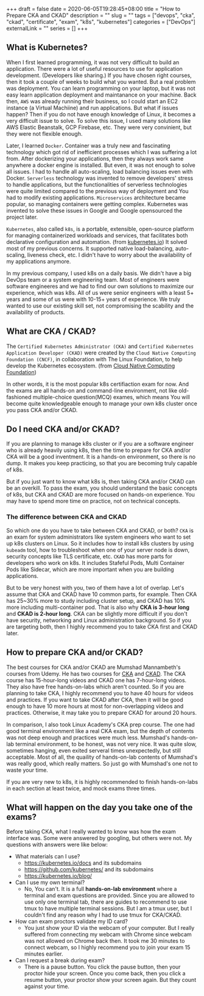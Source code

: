 +++
draft = false
date = 2020-06-05T19:28:45+08:00
title = "How to Prepare CKA and CKAD"
description = ""
slug = ""
tags = ["devops", "cka", "ckad", "certificate", "exam", "k8s", "kubernetes"]
categories = ["DevOps"]
externalLink = ""
series = []
+++

## What is Kubernetes?

When I first learned programming, it was not very difficult to build an application. There were a lot of useful resources to use for application development. (Developers like sharing.) If you have chosen right courses, then it took a couple of weeks to build what you wanted. But a real problem was deployment. You can learn programming on your laptop, but it was not easy learn application deployment and maintanance on your machine. Back then, `AWS` was already running their business, so I could start an EC2 instance (a Virtual Machiine) and run applications. But what if issues happen? Then if you do not have enough knowledge of Linux, it becomes a very difficult issue to solve. To solve this issue, I used many solutions like AWS Elastic Beanstalk, GCP Firebase, etc. They were very convinient, but they were not flexible enough.

Later, I learned `Docker`. Container was a truly new and fascinating technology which got rid of inefficient processes which I was suffering a lot from. After dockerizing your applications, then they always work same anywhere a docker engine is installed. But even, it was not enough to solve all issues. I had to handle all auto-scaling, load balancing issues even with Docker. `Serverless` technology was invented to remove developers' stress to handle applications, but the functionalities of serverless technologies were quite limited compared to the previous way of deployment and You had to modify existing applications. `Microservices` architecture became popular, so managing containers were getting complex. Kubernetes was invented to solve these issues in Google and Google opensourced the project later.

`Kubernetes`, also called `k8s`, is a portable, extensible, open-source platform for managing containerized workloads and services, that facilitates both declarative configuration and automation. (from [kubernetes.io](https://kubernetes.io/docs/concepts/overview/what-is-kubernetes/)) It solved most of my previous concerns. It supported native load-balancing, auto-scaling, liveness check, etc. I didn't have to worry about the availability of my applications anymore.

In my previous company, I used k8s on a daily basis. We didn't have a big DevOps team or a system engineering team. Most of engineers were software engineeres and we had to find our own solutions to maximize our experience, which was k8s. All of us were senior engineers with a least 5+ years and some of us were with 10-15+ years of experience. We truly wanted to use our existing skill set, not compromising the scability and the availability of products.

## What are CKA / CKAD?

The `Certified Kubernetes Administrator (CKA)` and `Certified Kubernetes Application Developer (CKAD)` were created by the `Cloud Native Computing Foundation (CNCF)`, in collaboration with The Linux Foundation, to help develop the Kubernetes ecosystem. (from [Cloud Native Computing Foundation](https://www.cncf.io/certification/cka/))

In other words, it is the most popular k8s certifiaction exam for now. And the exams are all hands-on and command-line environment, not like old-fashioned multiple-choice question(MCQ) exames, which means You will become quite knowledgeable enough to manage your own k8s cluster once you pass CKA and/or CKAD.

## Do I need CKA and/or CKAD?

If you are planning to manage k8s cluster or if you are a software engineer who is already heavily using k8s, then the time to prepare for CKA and/or CKA will be a good inventment. It is a hands-on environment, so there is no dump. It makes you keep practicing, so that you are becoming truly capable of k8s.

But if you just want to know what k8s is, then taking CKA and/or CKAD can be an overkill. To pass the exam, you should understand the basic concepts of k8s, but CKA and CKAD are more focused on hands-on experience. You may have to spend more time on practice, not on technical concepts.

### The difference between CKA and CKAD

So which one do you have to take between CKA and CKAD, or both? `CKA` is an exam for system administrators like system engineers who want to set up k8s clusters on Linux. So it includes how to install k8s clusters by using `kubeadm` tool, how to troubleshoot when one of your server node is down, security concepts like TLS certificate, etc. `CKAD` has more parts for developers who work on k8s. It includes Stafeful Pods, Multi Container Pods like Sidecar, which are more important when you are building applications.

But to be very honest with you, two of them have a lot of overlap. Let's assume that CKA and CKAD have 10 common parts, for example. Then CKA has 25~30% more to study including cluster setup, and CKAD has 10% more including multi-container pod. That is also why **CKA is 3-hour long** and **CKAD is 2-hour long**. CKA can be slightly more difficult if you don't have security, networking and Linux administration background. So if you are targeting both, then I highly recommend you to take CKA first and CKAD later.

## How to prepare CKA and/or CKAD?

The best courses for CKA and/or CKAD are Mumshad Mannambeth's courses from Udemy. He has two courses for [CKA](https://www.udemy.com/course/certified-kubernetes-application-developer/learn/lecture/16488118?start=1#overview) and [CKAD](https://www.udemy.com/course/certified-kubernetes-application-developer/learn/lecture/16488118?start=1#overview). The CKA course has 15-hour-long videos and CKAD one has 7-hour-long videos. They also have free hands-on-labs which aren't counted. So if you are planning to take CKA, I highly recommend you to have 40 hours for videos and practices. If you want to take CKAD after CKA, then it will be good enough to have 10 more hours at most for non-overlapping videos and practices. Otherwise, it may take you to prepare CKAD for around 20 hours.

In comparison, I also took Linux Academy's CKA prep course. The one had good terminal environment like a real CKA exam, but the depth of contents was not deep enough and practices were much less. Mumshad's hands-on-lab terminal environment, to be honest, was not very nice. It was quite slow, sometimes hanging, even exited serveral times unexpectedly, but still acceptable. Most of all, the quaility of hands-on-lab contents of Mumshad's was really good, which really matters. So just go with Mumshad's one not to waste your time.

If you are very new to k8s, it is highly recommended to finish hands-on-labs in each section at least twice, and mock exams three times.

## What will happen on the day you take one of the exams?

Before taking CKA, what I really wanted to know was how the exam interface was. Some were answered by googling, but others were not. My questions with answers were like below:

* What materials can I use?
  * https://kubernetes.io/docs and its subdomains
  * https://github.com/kubernetes/ and its subdomains
  * https://kubernetes.io/blog/
* Can I use my own terminal?
  * No, You can't. It is a full **hands-on-lab environment** where a terminal and exam questions are provided. Since you are allowed to use only one terminal tab, there are guides to recommend to use tmux to have multiple terminal sessions. But I am a tmux user, but I couldn't find any reason why I had to use tmux for CKA/CKAD.
* How can exam proctors validate my ID card?
  * You just show your ID via the webcam of your computer. But I really suffered from connecting my webcam with Chrome since webcam was not allowed on Chrome back then. It took me 30 minutes to connect webcam, so I highly recommend you to join your exam 15 minutes earlier.
* Can I request a break during exam?
  * There is a pause button. You click the pause button, then your proctor hide your screen. Once you come back, then you click a resume button, your proctor show your screen again. But they count against your time.
